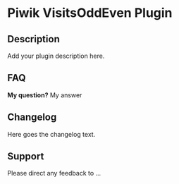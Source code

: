 # Piwik VisitsOddEven Plugin

## Description

Add your plugin description here.

## FAQ

__My question?__
My answer

## Changelog

Here goes the changelog text.

## Support

Please direct any feedback to ...